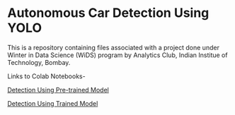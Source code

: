 # Autonomous Car Detection Using YOLO
This is a repository containing files associated with a project done under Winter in Data Science (WiDS) program by Analytics Club, Indian Institue of Technology, Bombay.

Links to Colab Notebooks-

[Detection Using Pre-trained Model](https://colab.research.google.com/drive/1ntgiF4_RPqALsDtwsMAKdAHPri-hjDZw?usp=sharing)

[Detection Using Trained Model](https://colab.research.google.com/drive/1z-nFmTv5M1bE-6nyCOpfgIQVcxk4lZkg?usp=sharing)
